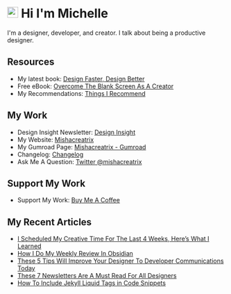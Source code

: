 # <img src="https://media.giphy.com/media/hvRJCLFzcasrR4ia7z/giphy.gif" width="25px"> Hi I'm Michelle


I'm a designer, developer, and creator. I talk about being a productive designer.


## Resources
- My latest book: [Design Faster, Design Better](https://designfaster.netlify.app/)
- Free eBook: [Overcome The Blank Screen As A Creator](https://gum.co/blank-screen)
- My Recommendations: [Things I Recommend](https://www.mishacreatrix.com/recommendations)

## My Work
- Design Insight Newsletter: [Design Insight](https://designinsight.substack.com/)
- My Website: [Mishacreatrix](https://mishacreatrix.com/)
- My Gumroad Page: [Mishacreatrix - Gumroad](https://gumroad.com/mishacreatrix)
- Changelog: [Changelog](https://mishacreatrix-changelog.netlify.app/)
- Ask Me A Question: [Twitter @mishacreatrix](https://twitter.com/MishaCreatrix)

## Support My Work
- Support My Work: [Buy Me A Coffee](https://www.buymeacoffee.com/mishacreatrix)


## My Recent Articles

  * [I Scheduled My Creative Time For The Last 4 Weeks, Here’s What I Learned](https://mishacreatrix.com/scheduled-creative-time)
  * [How I Do My Weekly Review In Obsidian](https://mishacreatrix.com/weekly-review-obsidian)
  * [These 5 Tips Will Improve Your Designer To Developer Communications Today](https://mishacreatrix.com/designer-developer-communications)
  * [These 7 Newsletters Are A Must Read For All Designers](https://mishacreatrix.com/newsletters-for-designers-2022)
  * [How To Include Jekyll Liquid Tags in Code Snippets](https://mishacreatrix.com/jekyll-liquid-tags-code-snippet)

